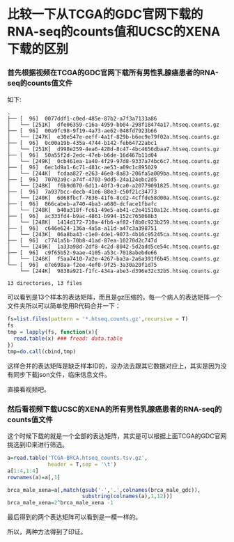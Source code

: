 # 比较一下从TCGA的GDC官网下载的RNA-seq的counts值和UCSC的XENA下载的区别

### 首先根据视频在TCGA的GDC官网下载所有男性乳腺癌患者的RNA-seq的counts值文件

如下:

```
.
├── [  96]  0077ddf1-c0ed-485e-87b2-a7f3a7133a86
│   └── [251K]  dfe06359-c16a-4959-bb04-298f18474a17.htseq.counts.gz
├── [  96]  00a9fc98-9f19-4a73-ae62-048fd7923b66
│   └── [247K]  e30e547e-eeff-4a1f-829b-b6ec9e79f02a.htseq.counts.gz
├── [  96]  0c00a19b-435a-4744-b142-feb64722abc1
│   └── [251K]  d998e259-4ea6-428d-8c47-4bc4656dbaa7.htseq.counts.gz
├── [  96]  50a55f2d-2edc-47eb-b6de-16d467b11d04
│   └── [249K]  0cb461ea-1a40-4f29-97d8-9337a74bc6c7.htseq.counts.gz
├── [  96]  6ec1d9a1-6c71-481c-ae53-a09c1c895029
│   └── [244K]  fcdaa827-e263-46e0-8a83-206fa5a009ba.htseq.counts.gz
├── [  96]  70702a9c-a74f-4703-9dd5-24a124ebc2d5
│   └── [248K]  f6b9d070-6d11-40f3-9ca0-a20779091825.htseq.counts.gz
├── [  96]  7a937bcc-decb-41e6-88e3-c50f21c34773
│   └── [240K]  6068fbcf-7836-41f6-8cd2-4cffde58d00a.htseq.counts.gz
├── [  96]  866cabeb-a740-4ba3-a680-dcface1fbafc
│   └── [248K]  b40a318f-fc61-49e5-ab41-c2e41510a12c.htseq.counts.gz
├── [  96]  ac333fd4-b9ac-4861-b994-152c765068b3
│   └── [248K]  1414d172-710a-4fb6-af82-f8b0c923b259.htseq.counts.gz
├── [  96]  c646e624-136a-4a5a-a11d-a47c3a398751
│   └── [243K]  06a8ba43-c1e0-4de1-9073-4b16c95245ca.htseq.counts.gz
├── [  96]  c7741a5b-70b8-41ad-87ea-10270d2c747d
│   └── [249K]  1a33a98d-2df8-4c2d-8042-5d2add5ce54c.htseq.counts.gz
├── [  96]  c9f65b52-9aae-4105-a53c-7018abebde66
│   └── [246K]  f5aa7410-7a2e-4267-ba3a-2a6a391f6b45.htseq.counts.gz
└── [  96]  e7e698aa-f2ee-4ef0-9f25-3a30a20f1d75
    └── [244K]  9838a921-f1fc-434a-abe3-d396e32c32b5.htseq.counts.gz

13 directories, 13 files

```

可以看到是13个样本的表达矩阵，而且是gz压缩的，每一个病人的表达矩阵一个文件夹所以可以简单使用R代码合并一下：

```r
fs=list.files(pattern = '*.htseq.counts.gz',recursive = T)
fs
tmp = lapply(fs, function(x){
  read.table(x) ### fread: data.table 
})
tmp=do.call(cbind,tmp)
```

这样合并的表达矩阵是缺乏样本ID的，没办法去跟其它数据对应上，其实是因为没有同步下载json文件，临床信息文件。

直接看视频吧。

### 然后看视频下载UCSC的XENA的所有男性乳腺癌患者的RNA-seq的counts值文件

这个时候下载的就是一个全部的表达矩阵，其实是可以根据上面TCGA的GDC官网挑选到ID来进行筛选。

```r
a=read.table('TCGA-BRCA.htseq_counts.tsv.gz',
             header = T,sep = '\t')
a[1:4,1:4]
rownames(a)=a[,1]

brca_male_xena=a[,match(gsub('-','.',colnames(brca_male_gdc)),
                        substring(colnames(a),1,12))]
brca_male_xena=2^brca_male_xena -1 
```

最后得到的两个表达矩阵可以看到是一模一样的。

所以，两种方法得到了印证。

